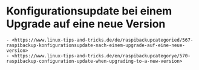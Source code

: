 # Konfigurationsupdate bei einem Upgrade auf eine neue Version

``` admonish note title="Quelle"
- <https://www.linux-tips-and-tricks.de/de/raspibackupcategoried/567-raspibackup-konfigurationsupdate-nach-einem-upgrade-auf-eine-neue-version>
- <https://www.linux-tips-and-tricks.de/en/raspibackupcategorye/570-raspibackup-configuration-update-when-upgrading-to-a-new-version>
```
